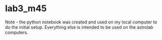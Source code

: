 # lab3_m45
Note - the python notebook was created and used on my local computer to do the initial setup. Everything else is intended to be used on the astrolab computers.

